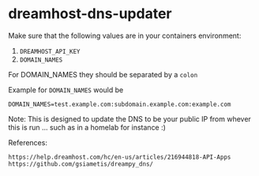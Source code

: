 # dreamhost-dns-updater

Make sure that the following values are in your containers environment:

1. `DREAMHOST_API_KEY`
2. `DOMAIN_NAMES`

For DOMAIN_NAMES they should be separated by a `colon`

Example for `DOMAIN_NAMES` would be

`DOMAIN_NAMES=test.example.com:subdomain.example.com:example.com`

Note: This is designed to update the DNS to be your public IP from whever this is run ... such as in a homelab for instance :) 

References:
```
https://help.dreamhost.com/hc/en-us/articles/216944818-API-Apps
https://github.com/gsiametis/dreampy_dns/
```
